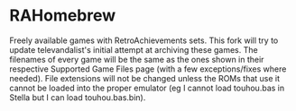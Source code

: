 # RAHomebrew
Freely available games with RetroAchievements sets.
This fork will try to update televandalist's initial attempt at archiving these games. The filenames of every game will be the same as the ones shown in their respective Supported Game Files page (with a few exceptions/fixes where needed). File extensions will not be changed unless the ROMs that use it cannot be loaded into the proper emulator (eg I cannot load touhou.bas in Stella but I can load touhou.bas.bin).
